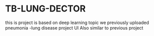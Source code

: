 # TB-LUNG-DECTOR

this is project is based on deep learning topic
we previously uploaded pneumonia -lung disease project
UI Also similar to previous project


